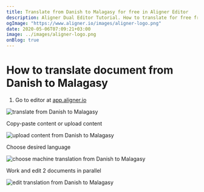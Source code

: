 ```yaml
---
title: Translate from Danish to Malagasy for free in Aligner Editor
description: Aligner Dual Editor Tutorial. How to translate for free from Danish to Malagasy. Aligner is multilingual document management platform. 
ogImage: "https://www.aligner.io/images/aligner-logo.png"
date: 2020-05-06T07:09:21+03:00
image: ../images/aligner-logo.png
onBlog: true
---
```


# How to translate document from Danish to Malagasy

1. Go to editor at [app.aligner.io](https://app.aligner.io "Aligner App web page")

![translate from Danish to Malagasy](../aligner-blank-editor.png "translate from Danish to Malagasy")

Copy-paste content or upload content

![upload content from Danish to Malagasy](../aligner-uploaded-document.png "upload content from Danish to Malagasy")

Choose desired language

![choose machine translation from Danish to Malagasy](../aligner-language-dropdown.png "choose machine translation from Danish to Malagasy")

Work and edit 2 documents in parallel

![edit translation from Danish to Malagasy](../aligner-double-sitded-editor.png "edit translation from Danish to Malagasy")

